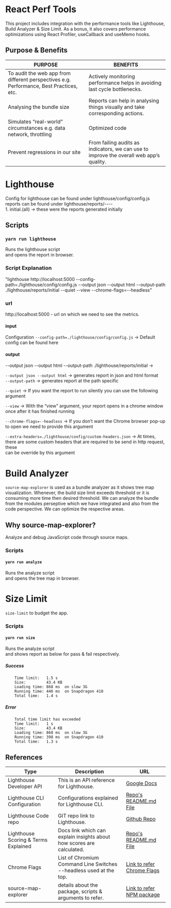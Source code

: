 # React Perf Tools

This project includes integration with the performance tools like Lighthouse, Build Analyzer & Size Limit.
As a bonus, it also covers performance optimizations using React Profiler, useCallback and useMemo hooks.

## Purpose & Benefits
| PURPOSE                                                                                    | BENEFITS                                                                                 |
|--------------------------------------------------------------------------------------------|------------------------------------------------------------------------------------------|
| To audit the web app from different perspectives e\.g\. Performance, Best Practices, etc\. | Actively monitoring performance helps in avoiding last cycle bottlenecks\.               |
| Analysing the bundle size                                                                  | Reports can help in analysing things visually and take corresponding actions\.           |
| Simulates “real\-world” circumstances e\.g\. data network, throttling                      | Optimized code                                                                           |
| Prevent regressions in our site                                                            | From failing audits as indicators, we can use to improve the overall web app’s quality\. |


# Lighthouse

Config for lighthouse can be found under lighthouse/config/config.js<br />
reports can be found under lighthouse/reports/----<br />
    1. initial.(all) -> these were the reports generated initially

## Scripts

### `yarn run lighthouse`
Runs the lighthouse script<br />
and opens the report in browser.

### Script Explanation

"lighthouse http://localhost:5000 --config-path=./lighthouse/config/config.js --output json --output html --output-path ./lighthouse/reports/initial --quiet --view --chrome-flags=--headless"

### url

http://localhost:5000 - url on which we need to see the metrics.

#### input
Configuration
`--config-path=./lighthouse/config/config.js` -> Default config can be found here

#### output
--output json --output html --output-path ./lighthouse/reports/initial ->

`--output json --output html` -> generates report in json and html format<br />
`--output-path` -> generates report at the path specific

`--quiet` -> 
If you want the report to run silently you can use the following argument<br />

`--view` -> 
With the “view” argument, your report opens in a chrome window once after it has finished running<br />

`--chrome-flags=--headless` -> 
If you don’t want the Chrome browser pop-up to open we need to provide this argument<br />

`--extra-headers=./lighthouse/config/custom-headers.json` -> 
At times, there are some custom headers that are required to be send in http request, these<br />
can be override by this argument<br />

# Build Analyzer

`source-map-explorer` is used as a bundle analyzer as it shows tree map visualization.
Whenever, the build size limit exceeds threshold or it is consuming more time then desired threshold.
We can analyze the bundle from the modules perseptive which we have integrated and also from the code perspective.
We can optimize the respective areas.

## Why source-map-explorer?

Analyze and debug JavaScript code through source maps.

### Scripts

#### `yarn run analyze`
Runs the analyze script<br />
and opens the tree map in browser.

# Size Limit

`size-limit` to budget the app.

### Scripts

#### `yarn run size`
Runs the analyze script<br />
and shows report as below for pass & fail respectively.

##### Success

```
    Time limit:   1.5 s
    Size:         43.4 KB
    Loading time: 868 ms  on slow 3G
    Running time: 446 ms  on Snapdragon 410
    Total time:   1.4 s
```
  

##### Error

```
    Total time limit has exceeded
    Time limit:   1 s
    Size:         43.4 KB
    Loading time: 868 ms  on slow 3G
    Running time: 398 ms  on Snapdragon 410
    Total time:   1.3 s
```
  

## References

| Type | Description  | URL  |
| ------- | --- | --- |
| Lighthouse Developer API | This is an API reference for Lighthouse. | [Google Docs](https://developers.google.com/web/tools/lighthouse)|
| Lighthouse CLI Configuration | Configurations explained for Lighthouse CLI. | [Repo's README.md File](https://github.com/GoogleChrome/lighthouse/blob/master/docs/configuration.md)  |
| Lighthouse Code repo | GIT repo link to Lighthouse. | [Github Repo](https://github.com/GoogleChrome/lighthouse)|
| Lighthouse Scoring & Terms Explained | Docs link which can explain insights about how scores are calculated. | [Repo's README.md File](https://github.com/GoogleChrome/lighthouse/blob/d2ec9ffbb21de9ad1a0f86ed24575eda32c796f0/docs/scoring.md#how-are-the-scores-weighted)|
| Chrome Flags | List of Chromium Command Line Switches --headless used at the top. | [Link to refer Chrome Flags](http://peter.sh/experiments/chromium-command-line-switches/)|
| source-map-explorer | details about the package, scripts & arguments to refer. | [Link to refer NPM package](https://www.npmjs.com/package/source-map-explorer)|
